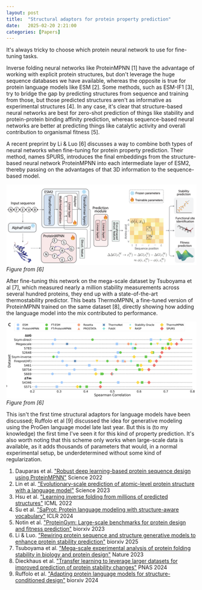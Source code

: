 ```yaml
---
layout: post
title:  "Structural adaptors for protein property prediction"
date:   2025-02-20 2:21:00
categories: [Papers]
---
```

It's always tricky to choose which protein neural network to use for fine-tuning tasks.

Inverse folding neural networks like ProteinMPNN [1] have the advantage of working with explicit protein structures, but don't leverage the huge sequence databases we have available, whereas the opposite is true for protein language models like ESM [2]. Some methods, such as ESM-IF1 [3], try to bridge the gap by predicting structures from sequence and training from those, but those predicted structures aren't as informative as experimental structures [4]. In any case, it's clear that structure-based neural networks are best for zero-shot prediction of things like stability and protein-protein binding affinity prediction, whereas sequence-based neural networks are better at predicting things like catalytic activity and overall contribution to organismal fitness [5].

A recent preprint by Li & Luo [6] discusses a way to combine both types of neural networks when fine-tuning for protein property prediction. Their method, names SPURS, introduces the final embeddings from the structure-based neural network ProteinMPNN into each intermediate layer of ESM2, thereby passing on the advantages of that 3D information to the sequence-based model.

![Overall setup of the SPURS neural network](/assets/post_images/2025_02_20/2025_02_20_A.png)
*Figure from [6]*

After fine-tuning this network on the mega-scale dataset by Tsuboyama et al [7], which measured nearly a million stability measurements across several hundred proteins, they end up with a state-of-the-art thermostability predictor. This beats ThermoMPNN, a fine-tuned version of ProteinMPNN trained on the same dataset [8], directly showing how adding the language model into the mix contributed to performance.

![Performance of SPURS compared to its competitors on various datasets](/assets/post_images/2025_02_20/2025_02_20_B.png)
*Figure from [6]*

This isn't the first time structural adaptors for language models have been discussed; Ruffolo et al [9] discussed the idea for generative modeling using the ProGen language model late last year. But this is (to my knowledge) the first time I've seen it for this kind of property prediction. It's also worth noting that this scheme only works when large-scale data is available, as it adds thousands of parameters that would, in a normal experimental setup, be underdetermined without some kind of regularization.

1. Dauparas et al. ["Robust deep learning-based protein sequence design using ProteinMPNN"](doi.org/10.1126/science.add2187) Science 2022
2. Lin et al. ["Evolutionary-scale prediction of atomic-level protein structure with a language model"](doi.org/10.1126/science.ade2574) Science 2023
3. Hsu et al. ["Learning inverse folding from millions of predicted structures"](doi.org/10.1101/2022.04.10.487779) ICML 2022
4. Su et al. ["SaProt: Protein language modeling with structure-aware vocabulary"](doi.org/10.1101/2023.10.01.560349) ICLR 2024
5. Notin et al. ["ProteinGym: Large-scale benchmarks for protein design and fitness prediction"](doi.org/10.1101/2023.12.07.570727) biorxiv 2023
6. Li & Luo. ["Rewiring protein sequence and structure generative models to enhance protein stability prediction"](doi.org/10.1101/2025.02.13.638154) biorxiv 2025
7. Tsuboyama et al. ["Mega-scale experimental analysis of protein folding stability in biology and protein design"](doi.org/10.1038/s41586-023-06328-6) Nature 2023
8. Dieckhaus et al. ["Transfer learning to leverage larger datasets for improved prediction of protein stability changes"](https://doi.org/10.1073/pnas.2314853121) PNAS 2024
9. Ruffolo et al. ["Adapting protein language models for structure-conditioned design"](doi.org/10.1101/2024.08.03.606485) biorxiv 2024
